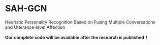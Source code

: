 # SAH-GCN
Heuristic Personality Recognition Based on Fusing Multiple Conversations and Utterance-level Affection


**Our complete code will be available after the research is published！**
